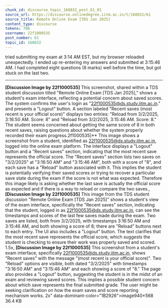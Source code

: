 ```yaml
---
chunk_id: discourse_topic_168832_post_61_01
source_url: https://discourse.onlinedegree.iitm.ac.in/t/168832/61
source_title: Remote Online Exam [TDS Jan 2025]
content_type: discourse
tokens: 786
username: 22f1000535
post_number: 61
topic_id: 168832
---
```


 tried submitting my exam at 3:14 AM EST, but my browser reloaded unexpectedly. I ended up re-entering my answers and submitted at 3:15:46 AM. I had completed eight questions (8 marks) well before the time, but got stuck on the last two.

---

**[Discussion Image by 22f1000535]** This screenshot, shared within a TDS student discussion titled "Remote Online Exam [TDS Jan 2025]," shows a student's exam interface, reflecting a potential concern about saved scores. The system confirms the user's login as "22f1000535@ds.study.iitm.ac.in." and presents a "Logout" button. A section labeled "Recent saves (most recent is your official score)" displays two entries: "Reload from 3/2/2025, 3:16:50 AM. Score: 8" and "Reload from 3/2/2025, 3:15:46 AM. Score: 8." The student seems concerned about getting the same score of 8 in both recent saves, raising questions about whether the system properly recorded their exam progress.2f1000535]** This image shows a screenshot from a student, identified as 22f1000535@ds.study.iitm.ac.in, logged into the online exam platform. The interface displays a "Logout" button and a "Recent saves" section, indicating that the most recent save represents the official score. The "Recent saves" section lists two saves on "3/2/2025" at "3:16:50 AM" and "3:15:46 AM", both with a score of "8", and each save has a "Reload" button associated with it. This implies the student is potentially verifying their saved scores or trying to recover a particular save state during the exam if the score is not what was expected. Therefore this image likely is asking whether the last save is actually the official score as expected and if there is a way to reload or compare the two saves., **[Discussion Image by 22f1000535]** This image from the TDS student discussion "Remote Online Exam [TDS Jan 2025]" shows a student's view of the exam interface, specifically the "Recent saves" section, indicating that the student, logged in as 22f1000535@ds.study.iitm.ac.in, can see the timestamps and scores of the last few saves made during the exam. Two saves are listed, both from 3/2/2025, with timestamps 3:16:50 AM and 3:15:46 AM, and both showing a score of 8; there are "Reload" buttons next to each entry. The UI also includes a "Logout" button. The text clarifies that the most recent save represents the official score, which suggests the student is checking to ensure their work was properly saved and scored. 1.5x, **[Discussion Image by 22f1000535]** This screenshot from a student's exam interface, specifically 22f1000535@ds.study.iitm.ac.in, shows "Recent saves" with the message "(most recent is your official score)". Two "Reload" options are visible, both dated "3/2/2025" with timestamps "3:16:50 AM" and "3:15:46 AM" and each showing a score of "8." The page also provides a "Logout" button, suggesting the student is in the midst of an exam and reviewing saved scores. This implies a possible student concern about which save represents the final submitted grade. The user might be seeking clarification on how the exam saves and score reporting mechanism works. 2x" data-dominant-color="1B2926">image940×568 36.4 KB

